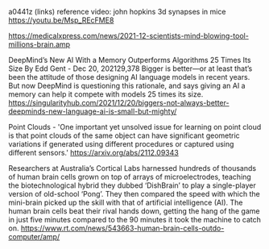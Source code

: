 a0441z
(links)
reference video: john hopkins 3d synapses in mice https://youtu.be/Msp_REcFME8

https://medicalxpress.com/news/2021-12-scientists-mind-blowing-tool-millions-brain.amp

DeepMind’s New AI With a Memory Outperforms Algorithms 25 Times Its Size
By Edd Gent - Dec 20, 202129,378
Bigger is better—or at least that’s been the attitude of those designing AI language models in recent years. But now DeepMind is questioning this rationale, and says giving an AI a memory can help it compete with models 25 times its size.
https://singularityhub.com/2021/12/20/biggers-not-always-better-deepminds-new-language-ai-is-small-but-mighty/

Point Clouds - 'One important yet unsolved issue for learning on point cloud is that point clouds of the same object can have significant geometric variations if generated using different procedures or captured using different sensors.'
https://arxiv.org/abs/2112.09343

Researchers at Australia’s Cortical Labs harnessed hundreds of thousands of human brain cells grown on top of arrays of microelectrodes, teaching the biotechnological hybrid they dubbed ‘DishBrain’ to play a single-player version of old-school ‘Pong’. They then compared the speed with which the mini-brain picked up the skill with that of artificial intelligence (AI). The human brain cells beat their rival hands down, getting the hang of the game in just five minutes compared to the 90 minutes it took the machine to catch on. https://www.rt.com/news/543663-human-brain-cells-outdo-computer/amp/

